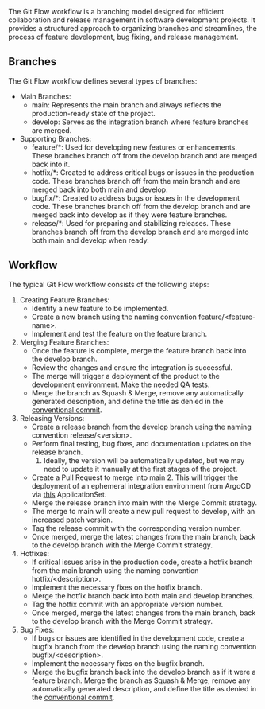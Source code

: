 The Git Flow workflow is a branching model designed for efficient collaboration and release management in software development projects. It provides a structured approach to organizing branches and streamlines, the process of feature development, bug fixing, and release management.


## Branches

The Git Flow workflow defines several types of branches:



* Main Branches:
    * main: Represents the main branch and always reflects the production-ready state of the project.
    * develop: Serves as the integration branch where feature branches are merged.
* Supporting Branches:
    * feature/*: Used for developing new features or enhancements. These branches branch off from the develop branch and are merged back into it.
    * hotfix/*: Created to address critical bugs or issues in the production code. These branches branch off from the main branch and are merged back into both main and develop.
    * bugfix/*: Created to address bugs or issues in the development code. These branches branch off from the develop branch and are merged back into develop as if they were feature branches.
    * release/*: Used for preparing and stabilizing releases. These branches branch off from the develop branch and are merged into both main and develop when ready.


## Workflow

The typical Git Flow workflow consists of the following steps:



1. Creating Feature Branches:
    * Identify a new feature to be implemented.
    * Create a new branch using the naming convention feature/&lt;feature-name>.
    * Implement and test the feature on the feature branch.
2. Merging Feature Branches:
    * Once the feature is complete, merge the feature branch back into the develop branch.
    * Review the changes and ensure the integration is successful.
    * The merge will trigger a deployment of the product to the development environment. Make the needed QA tests.
    * Merge the branch as Squash & Merge, remove any automatically generated description, and define the title as denied in the [conventional commit](https://github.com/conventional-changelog/commitlint/tree/master/%40commitlint/config-conventional).
3. Releasing Versions:
    * Create a release branch from the develop branch using the naming convention release/&lt;version>.
    * Perform final testing, bug fixes, and documentation updates on the release branch.
        1. Ideally, the version will be automatically updated, but we may need to update it manually at the first stages of the project.
    * Create a Pull Request to merge into main
        2. This will trigger the deployment of an ephemeral integration environment from ArgoCD via [this](https://github.com/konstellation-io/konstellation-infrastructure/blob/main/argo-cd/applicationsets/int-cluster-integration-applications.yaml) ApplicationSet.
    * Merge the release branch into main with the Merge Commit strategy.
    * The merge to main will create a new pull request to develop, with an increased patch version.
    * Tag the release commit with the corresponding version number.
    * Once merged, merge the latest changes from the main branch, back to the develop branch with the Merge Commit strategy.
4. Hotfixes:
    * If critical issues arise in the production code, create a hotfix branch from the main branch using the naming convention hotfix/&lt;description>.
    * Implement the necessary fixes on the hotfix branch.
    * Merge the hotfix branch back into both main and develop branches.
    * Tag the hotfix commit with an appropriate version number.
    * Once merged, merge the latest changes from the main branch, back to the develop branch with the Merge Commit strategy.
5. Bug Fixes:
    * If bugs or issues are identified in the development code, create a bugfix branch from the develop branch using the naming convention bugfix/&lt;description>.
    * Implement the necessary fixes on the bugfix branch.
    * Merge the bugfix branch back into the develop branch as if it were a feature branch. Merge the branch as Squash & Merge, remove any automatically generated description, and define the title as denied in the [conventional commit](https://github.com/conventional-changelog/commitlint/tree/master/%40commitlint/config-conventional).
